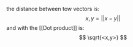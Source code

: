 the distance between tow vectors is:
$$
x,y = ||x - y||
$$
and with the [[Dot product]] is:
$$
\sqrt{<x,y>}
$$
